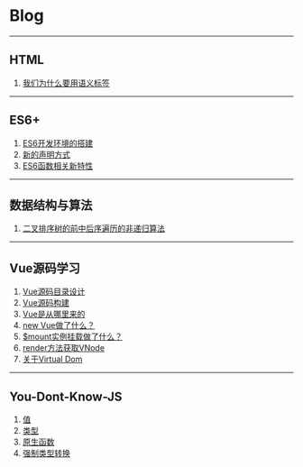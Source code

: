 # Blog
--- ---
## HTML
1. [我们为什么要用语义标签](https://github.com/lppking/Blog/blob/master/HTML/%E6%88%91%E4%BB%AC%E4%B8%BA%E4%BB%80%E4%B9%88%E8%A6%81%E7%94%A8%E8%AF%AD%E4%B9%89%E6%A0%87%E7%AD%BE.md)
--- ---
## ES6+
1. [ES6开发环境的搭建](https://github.com/lppking/Blog/blob/master/ES6/ES6%E5%BC%80%E5%8F%91%E7%8E%AF%E5%A2%83%E7%9A%84%E6%90%AD%E5%BB%BA.md)
2. [新的声明方式](https://github.com/lppking/Blog/blob/master/ES6/%E6%96%B0%E7%9A%84%E5%A3%B0%E6%98%8E%E6%96%B9%E5%BC%8F.md)
3. [ES6函数相关新特性](https://github.com/lppking/Blog/blob/master/ES6/ES6%E5%87%BD%E6%95%B0%E7%9B%B8%E5%85%B3%E6%96%B0%E7%89%B9%E6%80%A7.md)
--- ---
## 数据结构与算法
1. [二叉排序树的前中后序遍历的非递归算法](https://github.com/lppking/Blog/blob/master/DSA/%E4%BA%8C%E5%8F%89%E6%8E%92%E5%BA%8F%E6%A0%91%E7%9A%84%E5%89%8D%E4%B8%AD%E5%90%8E%E5%BA%8F%E9%81%8D%E5%8E%86%E7%9A%84%E9%9D%9E%E9%80%92%E5%BD%92%E7%AE%97%E6%B3%95.md)
--- ---
## Vue源码学习
1. [Vue源码目录设计](https://github.com/lppking/Blog/blob/master/VueSourceCodesLearn/Vue%E6%BA%90%E7%A0%81%E7%9B%AE%E5%BD%95%E8%AE%BE%E8%AE%A1.md)
2. [Vue源码构建](https://github.com/lppking/Blog/blob/master/VueSourceCodesLearn/Vue%E6%BA%90%E7%A0%81%E6%9E%84%E5%BB%BA.md)
3. [Vue是从哪里来的](https://github.com/lppking/Blog/blob/master/VueSourceCodesLearn/Vue%E6%98%AF%E4%BB%8E%E5%93%AA%E9%87%8C%E6%9D%A5%E7%9A%84.md)
4. [new Vue做了什么？](https://github.com/lppking/Blog/blob/master/VueSourceCodesLearn/new%20Vue%E5%81%9A%E4%BA%86%E4%BB%80%E4%B9%88.md)
5. [$mount实例挂载做了什么？](https://github.com/lppking/Blog/blob/master/VueSourceCodesLearn/%24mount%E5%AE%9E%E4%BE%8B%E6%8C%82%E8%BD%BD%E5%81%9A%E4%BA%86%E4%BB%80%E4%B9%88.md)
6. [render方法获取VNode](https://github.com/lppking/Blog/blob/master/VueSourceCodesLearn/render%E6%96%B9%E6%B3%95%E8%8E%B7%E5%8F%96VNode.md)
7. [关于Virtual Dom](https://github.com/lppking/Blog/blob/master/VueSourceCodesLearn/%E5%85%B3%E4%BA%8EVirtual%20Dom.md)
--- ---
## You-Dont-Know-JS
1. [值](https://github.com/lppking/Blog/blob/master/KnowJS/%E5%80%BC.md)
2. [类型](https://github.com/lppking/Blog/blob/master/KnowJS/%E7%B1%BB%E5%9E%8B.md)
3. [原生函数](https://github.com/lppking/Blog/blob/master/KnowJS/%E5%8E%9F%E7%94%9F%E5%87%BD%E6%95%B0.md)
4. [强制类型转换](https://github.com/lppking/Blog/blob/master/KnowJS/%E5%BC%BA%E5%88%B6%E7%B1%BB%E5%9E%8B%E8%BD%AC%E6%8D%A2.md)

